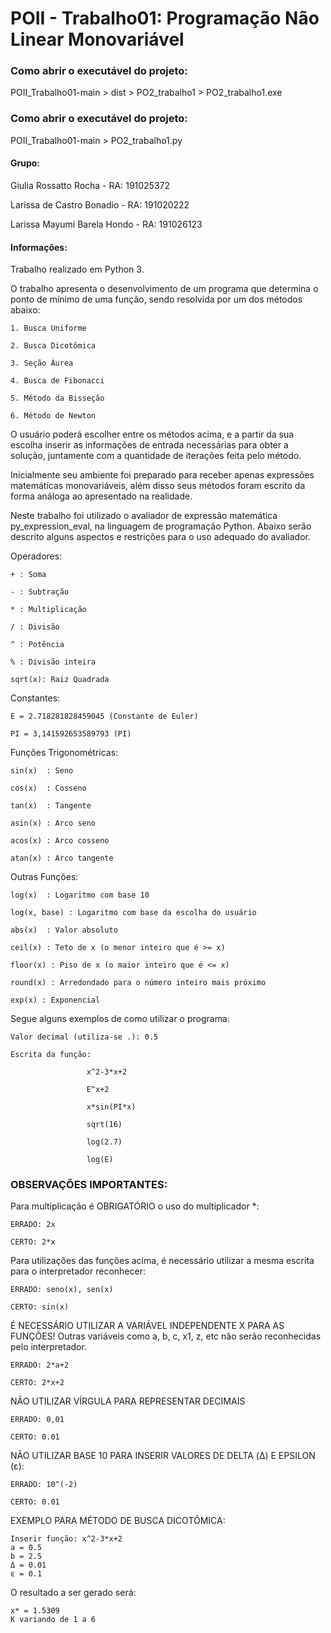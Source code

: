 # POII - Trabalho01: Programação Não Linear Monovariável #


### Como abrir o executável do projeto: ###
POII_Trabalho01-main > dist > PO2_trabalho1 > PO2_trabalho1.exe

### Como abrir o executável do projeto: ###
POII_Trabalho01-main > PO2_trabalho1.py

#### Grupo: ####
Giulia Rossatto Rocha - RA: 191025372

Larissa de Castro Bonadio - RA: 191020222

Larissa Mayumi Barela Hondo - RA: 191026123

#### Informações: ####
Trabalho realizado em Python 3.

O trabalho apresenta o desenvolvimento de um programa que determina o ponto de mínimo de uma função, sendo resolvida por um dos métodos abaixo:
    
    1. Busca Uniforme
    
    2. Busca Dicotômica 
    
    3. Seção Áurea 
    
    4. Busca de Fibonacci 
    
    5. Método da Bisseção
    
    6. Método de Newton
    
 O usuário poderá escolher entre os métodos acima, e a partir da sua escolha inserir as informações de entrada necessárias para obter a solução, juntamente com a quantidade de iterações feita pelo método.
 
Inicialmente seu ambiente foi preparado para receber apenas expressões matemáticas monovariáveis, além disso seus métodos foram escrito da forma análoga ao apresentado na realidade. 

Neste trabalho foi utilizado o avaliador de expressão matemática py_expression_eval, na linguagem de programação Python. Abaixo serão descrito alguns aspectos e restrições para o uso adequado do avaliador.

Operadores:

    + : Soma

    - : Subtração

    * : Multiplicação

    / : Divisão

    ^ : Potência
    
    % : Divisão inteira

    sqrt(x): Raiz Quadrada

Constantes:

    E = 2.718281828459045 (Constante de Euler)

    PI = 3,141592653589793 (PI) 

Funções Trigonométricas:

    sin(x)	: Seno

    cos(x)	: Cosseno

    tan(x)	: Tangente

    asin(x) : Arco seno

    acos(x) : Arco cosseno 

    atan(x) : Arco tangente


Outras Funções:

    log(x)	: Logaritmo com base 10

    log(x, base) : Logaritmo com base da escolha do usuário

    abs(x)	: Valor absoluto

    ceil(x) : Teto de x (o menor inteiro que é >= x)

    floor(x) : Piso de x (o maior inteiro que é <= x)

    round(x) : Arredondado para o número inteiro mais próximo

    exp(x) : Exponencial


Segue alguns exemplos de como utilizar o programa:

    Valor decimal (utiliza-se .): 0.5

    Escrita da função: 
                    
                     x^2-3*x+2

                     E^x+2

                     x*sin(PI*x)

                     sqrt(16)

                     log(2.7)

                     log(E)

### OBSERVAÇÕES IMPORTANTES: ###

Para multiplicação é OBRIGATÓRIO o uso do multiplicador *:

    ERRADO: 2x

    CERTO: 2*x

    
Para utilizações das funções acima, é necessário utilizar a mesma escrita para o interpretador reconhecer:

    ERRADO: seno(x), sen(x)

    CERTO: sin(x)

É NECESSÁRIO UTILIZAR A VARIÁVEL INDEPENDENTE X PARA AS FUNÇÕES! Outras variáveis como a, b, c, x1, z, etc não serão reconhecidas pelo interpretador.

    ERRADO: 2*a+2

    CERTO: 2*x+2

NÃO UTILIZAR VÍRGULA PARA REPRESENTAR DECIMAIS

    ERRADO: 0,01
    
    CERTO: 0.01

NÃO UTILIZAR BASE 10 PARA INSERIR VALORES DE DELTA (Δ) E EPSILON (ε):

    ERRADO: 10^(-2)
    
    CERTO: 0.01


EXEMPLO PARA MÉTODO DE BUSCA DICOTÔMICA:

    Inserir função: x^2-3*x+2
    a = 0.5
    b = 2.5
    Δ = 0.01
    ε = 0.1

O resultado a ser gerado será: 

    x* = 1.5309
    K variando de 1 a 6

